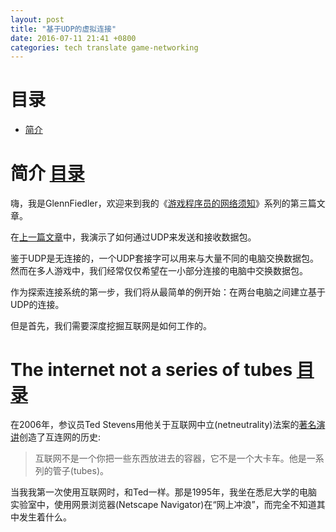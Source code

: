 ```yaml
---
layout: post
title: "基于UDP的虚拟连接"
date: 2016-07-11 21:41 +0800
categories: tech translate game-networking
---
```


# <span id="top"> __目录__ </span> 
* [简介](#introduction)  
  
# <span id="introduction"> __简介__ </span> [目录](#top)  

嗨，我是GlennFiedler，欢迎来到我的《[游戏程序员的网络须知](http://gafferongames.com/networking-for-game-programmers/)》系列的第三篇文章。

在[上一篇文章](http://www.gafferongames.com/networking-for-game-programmers/sending-and-receiving-packets)中，我演示了如何通过UDP来发送和接收数据包。

鉴于UDP是无连接的，一个UDP套接字可以用来与大量不同的电脑交换数据包。然而在多人游戏中，我们经常仅仅希望在一小部分连接的电脑中交换数据包。

作为探索连接系统的第一步，我们将从最简单的例开始：在两台电脑之间建立基于UDP的连接。

但是首先，我们需要深度挖掘互联网是如何工作的。

# <span id="TheInternetNotASeriesOfTubes"> __The internet not a series of tubes__ </span> [目录](#top)  

在2006年，参议员Ted Stevens用他关于互联网中立(netneutrality)法案的[著名演讲](http://en.wikipedia.org/wiki/Series_of_tubes)创造了互连网的历史:

> 互联网不是一个你把一些东西放进去的容器，它不是一个大卡车。他是一系列的管子(tubes)。

当我我第一次使用互联网时，和Ted一样。那是1995年，我坐在悉尼大学的电脑实验室中，使用网景浏览器(Netscape Navigator)在“网上冲浪”，而完全不知道其中发生着什么。

